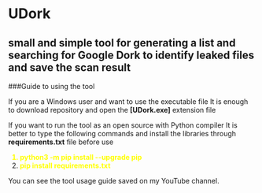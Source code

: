 # UDork
small and simple tool for generating a list and searching for Google Dork to identify leaked files and save the scan result
-------------------------------
###Guide to using the tool

If you are a Windows user and want to use the executable file
It is enough to download repository and open the **[UDork.exe]** extension file



If you want to run the tool as an open source with Python compiler
It is better to type the following commands and install the libraries through **requirements.txt** file before use
<b><font color="yellow">
  1) python3 -m pip install --upgrade pip
  2) pip install requirements.txt
</b></font>

You can see the tool usage guide saved on my YouTube channel.
